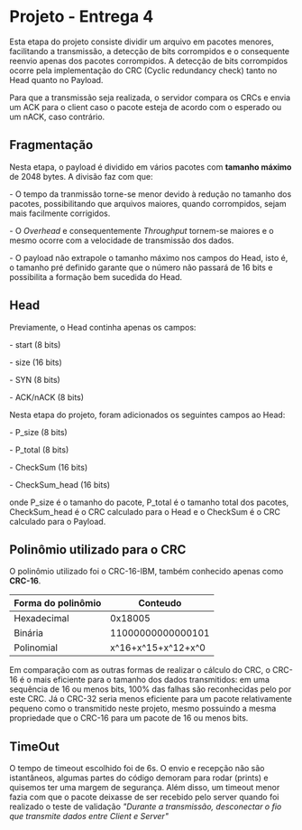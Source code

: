 ﻿# Projeto - Entrega 4

Esta etapa do projeto consiste dividir um arquivo em pacotes menores, facilitando a transmissão, a detecção de bits corrompidos e o consequente reenvio apenas dos pacotes corrompidos. A detecção de bits corrompidos ocorre pela implementação do CRC (Cyclic redundancy
 check) tanto no Head quanto no Payload.
<p>Para que a transmissão seja realizada, o servidor compara os CRCs e envia um ACK para o client caso o pacote esteja de acordo com o esperado ou um nACK, caso contrário.</p>
 
## Fragmentação

Nesta etapa, o payload é dividido em vários pacotes com <b>tamanho máximo</b> de 2048 bytes. A divisão faz com que:

<p>- O tempo da tranmissão torne-se menor devido à redução no tamanho dos pacotes, possibilitando que arquivos maiores, quando corrompidos, sejam mais facilmente corrigidos.</p>
<p>- O <i>Overhead</i> e consequentemente <i>Throughput</i> tornem-se maiores e o mesmo ocorre com a velocidade de transmissão dos dados. </p>
<p>- O payload não extrapole o tamanho máximo nos campos do Head, isto é, o tamanho pré definido garante que o número não passará de 16 bits e possibilita a formação bem sucedida do Head.</p>

## Head

Previamente, o Head continha apenas os campos:

<p>- start (8 bits)</p> 
<p>- size (16 bits)</p>
<p>- SYN (8 bits)</p> 
<p>- ACK/nACK (8 bits)</p>

Nesta etapa do projeto, foram adicionados os seguintes campos ao Head:

<p>- P_size (8 bits)</p>
<p>- P_total (8 bits)</p> 
<p>- CheckSum (16 bits)</p>
<p>- CheckSum_head (16 bits)</p>

onde P_size é o tamanho do pacote, P_total é o tamanho total dos pacotes, CheckSum_head é o CRC calculado para o Head e o CheckSum é o CRC calculado para o Payload.

## Polinômio utilizado para o CRC

O polinômio utilizado foi o CRC-16-IBM, também conhecido apenas como <b>CRC-16</b>. 


| <b>Forma do polinômio</b> | <b>Conteudo </b>   |
|-------------|--------------------|
| Hexadecimal |         0x18005    |
| Binária     |  11000000000000101 |
| Polinomial  | x^16+x^15+x^12+x^0 |

Em comparação com as outras formas de realizar o cálculo do CRC, o CRC-16 é o mais eficiente para o tamanho dos dados transmitidos: em uma sequência de 16 ou menos bits, 100% das falhas são reconhecidas pelo por este CRC. Já o CRC-32 seria menos eficiente para um pacote relativamente pequeno como o transmitido neste projeto, mesmo possuindo a mesma propriedade que o CRC-16 para um pacote de 16 ou menos bits.

## TimeOut

O tempo de timeout escolhido foi de 6s. O envio e recepção não são istantâneos, algumas partes do código demoram para rodar (prints) e quisemos ter uma margem de segurança. Além disso, um timeout menor fazia com que o pacote deixasse de ser recebido pelo server quando foi realizado o teste de validação <i>"Durante a transmissão, desconectar o fio que transmite dados entre Client e Server"</i>
